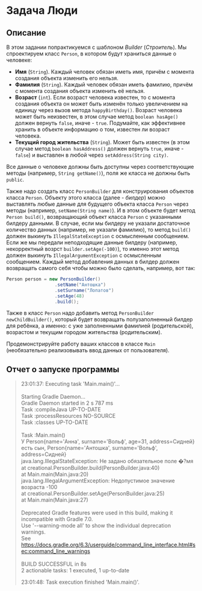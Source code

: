 # Задача Люди

## Описание
В этом задании попрактикуемся с шаблоном *Builder* (*Строитель*). Мы спроектируем класс `Person`, в котором будут храниться данные о человеке:
* **Имя** (`String`). Каждый человек обязан иметь имя, причём с момента создания объекта изменить его нельзя.
* **Фамилия** (`String`). Каждый человек обязан иметь фамилию, причём с момента создания объекта изменить её нельзя.
* **Возраст** (`int`). Если возраст человека известен, то с момента создания объекта он может быть изменён только увеличением на единицу через вызов метода `happyBirthday()`. Возраст человека может быть неизвестен, в этом случае метод `boolean hasAge()` должен вернуть `false`, иначе - `true`. Подумайте, как эффективнее хранить в объекте информацию о том, известен ли возраст человека.
* **Текущий город жительства** (`String`). Может быть известен (в этом случае метод `boolean hasAddress()` должен вернуть `true`, иначе - `false`) и выставлен в любой через `setAddress(String city)`.

Все данные о человеке должны быть доступны через соответствующие методы (например, `String getName()`), поля же класса не должны быть `public`. 

Также надо создать класс `PersonBuilder` для конструирования объектов класса `Person`. Объекту этого класса (далее - *билдер*) можно выставлять любые данные для будущего объекта класса `Person` через методы (например, `setName(String name)`). И в этом объекте будет метод `Person build()`, возвращающий объект класса `Person` с указанными билдеру данными. В случае, если мы билдеру не указали достаточное количество данных (например, не указали фамилию), то метод `build()` должен выкинуть `IllegalStateException` с осмысленным сообщением. Если же мы передали неподходящие данные билдеру (например, некорректный возрст `builder.setAge(-100)`), то именно этот метод должен выкинуть `IllegalArgumentException` с осмысленным сообщением. Каждый метод добавления данных в билдер должен возвращать самого себя чтобы можно было сделать, например, вот так:
```java
Person person = new PersonBuilder()
                  .setName("Антошка")
                  .setSurname("Лопатов")
                  .setAge(48)
                  .build();
```

Также в класс `Person` надо добавить метод `PersonBuilder newChildBuilder()`, который будет возвращать полузаполненный билдер для ребёнка, а именно: с уже заполненными фамилией (родительской), возрастом и текущим городом жительства (родительским).

Продемонстрируйте работу ваших классов в классе `Main` (необязательно реализовывать ввод данных от пользователя).

## Отчет о запуске программы

> 23:01:37: Executing task 'Main.main()'... <br/>
><br/>
> Starting Gradle Daemon...<br/>
> Gradle Daemon started in 2 s 787 ms<br/>
> Task :compileJava UP-TO-DATE<br/>
> Task :processResources NO-SOURCE<br/>
> Task :classes UP-TO-DATE<br/>
><br/>
> Task :Main.main()<br/>
> У Person{name='Анна', surname='Вольф', age=31, address=Сидней} есть сын, Person{name='Антошка', surname='Вольф', address=Сидней}<br/>
> java.lang.IllegalStateException: Не задано обязательное поле �?мя<br/>
> 	at creational.PersonBuilder.build(PersonBuilder.java:40)<br/>
> 	at Main.main(Main.java:20)<br/>
> java.lang.IllegalArgumentException: Недопустимое значение возраста -100<br/>
> 	at creational.PersonBuilder.setAge(PersonBuilder.java:25)<br/>
> 	at Main.main(Main.java:27)<br/>
> <br/>
> Deprecated Gradle features were used in this build, making it incompatible with Gradle 7.0.<br/>
> Use '--warning-mode all' to show the individual deprecation warnings.<br/>
> See https://docs.gradle.org/6.3/userguide/command_line_interface.html#sec:command_line_warnings<br/>
> <br/>
> BUILD SUCCESSFUL in 8s <br/>
> 2 actionable tasks: 1 executed, 1 up-to-date <br/>
> 
> 23:01:48: Task execution finished 'Main.main()'.<br/>